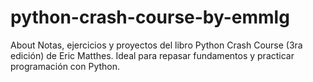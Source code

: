 # python-crash-course-by-emmlg
About Notas, ejercicios y proyectos del libro Python Crash Course (3ra edición) de Eric Matthes. Ideal para repasar fundamentos y practicar programación con Python.
